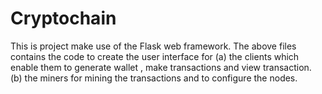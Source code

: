 # Cryptochain

This is project make use of the Flask web framework.
The above files contains the code to create the user interface for (a) the clients which enable them to generate wallet , make transactions and view transaction. 
(b) the miners for mining the transactions and to configure the nodes.
